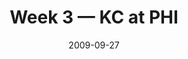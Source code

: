 ---
layout: game
title: Week 3 — KC at PHI
season: 2009
game_id: 2009_03_KC_PHI
week: 3
date: 2009-09-27
home_team: PHI
away_team: KC
final_home: 
final_away: 
pbp_url: /assets/data/pbp/2009/2009_03_KC_PHI.csv.gz
---